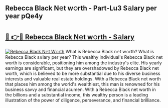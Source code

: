 ## Rebecca Black N𝚎t w𝚘rth - Part-Lu3 S𝚊lary per year pQe4y

# <h2><a href="http://gc3ab1.nevu.top/?p=Rebecca+Black">🔗 👉🔴 Rebecca Black N𝚎t w𝚘rth - S𝚊lary</a></h2>

[![Rebecca Black N𝚎t W𝚘rth](https://i.imgur.com/Oavwk0R.jpeg)](http://gc3ab1.nevu.top/?p=Rebecca+Black)
What is Rebecca Black n𝚎t w𝚘rth? What is Rebecca Black s𝚊lary per year?
This wealthy individual's Rebecca Black net worth is considerable, positioning him among the industry's elite. His yearly earnings are significant, but they are overshadowed by Rebecca Black net worth, which is believed to be more substantial due to his diverse business interests and valuable real estate holdings. With a Rebecca Black net worth that places him among the world's wealthiest, this man is renowned for his business savvy and financial acumen. With a Rebecca Black net worth in the billions and a substantial income, this wealthy person is a leading illustration of the power of diligence, perseverance, and financial brilliance.
